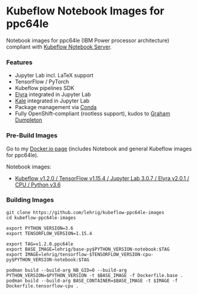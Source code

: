 # Kubeflow Notebook Images for ppc64le

Notebook images for ppc64le (IBM Power processor architecture) compliant with [Kubeflow Notebook Server](https://www.kubeflow.org/docs/notebooks/).

### Features
- Jupyter Lab incl. LaTeX support
- TensorFlow / PyTorch
- Kubeflow pipelines SDK
- [Elyra](https://github.com/elyra-ai/elyra) integrated in Jupyter Lab
- [Kale](https://github.com/kubeflow-kale/kale) integrated in Jupyter Lab
- Package management via [Conda](https://docs.conda.io)
- Fully OpenShift-compliant (rootless support), kudos to [Graham Dumpleton](https://www.openshift.com/blog/jupyter-on-openshift-part-6-running-as-an-assigned-user-id)

### Pre-Build Images
Go to my [Docker.io page](https://hub.docker.com/u/lehrig) (includes Notebook and general Kubeflow images for ppc64le).

Notebook images:
- [Kubeflow v1.2.0 / TensorFlow v1.15.4 / Jupyter Lab 3.0.7 / Elyra v2.0.1 / CPU / Python v3.6](https://hub.docker.com/r/lehrig/tensorflow-1.15.4-cpu-py3.6-notebook)

### Building Images

```
git clone https://github.com/lehrig/kubeflow-ppc64le-images
cd kubeflow-ppc64le-images

export PYTHON_VERSION=3.6
export TENSORFLOW_VERSION=1.15.4

export TAG=v1.2.0.ppc64le
export BASE_IMAGE=lehrig/base-py$PYTHON_VERSION-notebook:$TAG
export IMAGE=lehrig/tensorflow-$TENSORFLOW_VERSION-cpu-py$PYTHON_VERSION-notebook:$TAG

podman build --build-arg NB_GID=0 --build-arg PYTHON_VERSION=$PYTHON_VERSION -t $BASE_IMAGE -f Dockerfile.base .
podman build --build-arg BASE_CONTAINER=$BASE_IMAGE -t $IMAGE -f Dockerfile.tensorflow-cpu .
```
